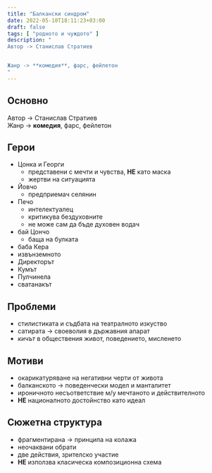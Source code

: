 ```yaml
---
title: "Балкански синдром"
date: 2022-05-10T18:11:23+03:00
draft: false
tags: [ "родното и чуждото" ]
description: "
Автор -> Станислав Стратиев


Жанр -> **комедия**, фарс, фейлетон
"
---
```


## Основно

Автор -> Станислав Стратиев  
Жанр -> **комедия**, фарс, фейлетон  

## Герои

- Цонка и Георги
  - представени с мечти и чувства, **НЕ** като маска
  - жертви на ситуацията
- Йовчо
  - предприемач селянин
- Печо
  - интелектуалец
  - критикува бездуховните
  - не може сам да бъде духовен водач
- бай Цончо
  - баща на булката
- баба Кера
- извънземното
- Директорът
- Кумът
- Пулчинела
- сватанакът

## Проблеми

- стилистиката и съдбата на театралното изкуство
- сатирата -> своеволия в държавния апарат
- _кичът_ в обществения живот, поведението, мисленето

## Мотиви

- окарикатуряване на негативни черти от живота
- балканското -> поведенчески модел и манталитет
- ироничното несъответствие м/у мечтаното и действителното
- **НЕ** националното достойнство като идеал

## Сюжетна структура

- фрагментирана -> принципа на колажа
- неочаквани обрати
- две действия, зрителско участие
- **НЕ** използва класическа композиционна схема

